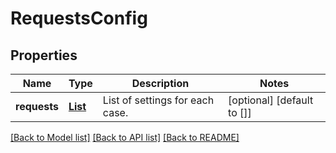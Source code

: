 # RequestsConfig
## Properties

Name | Type | Description | Notes
------------ | ------------- | ------------- | -------------
**requests** | [**List**](RequestConfig.md) | List of settings for each case. | [optional] [default to []]

[[Back to Model list]](../README.md#documentation-for-models) [[Back to API list]](../README.md#documentation-for-api-endpoints) [[Back to README]](../README.md)

